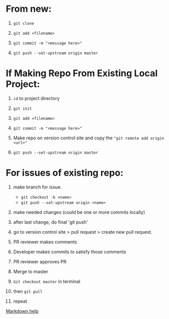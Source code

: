# From new:

1. `git clone`

2. `git add <filename>`

3. `git commit -m "<message here>"`

4. `git push --set-upstream origin master`

# If Making Repo From Existing Local Project:

1. `cd` to project directory

2. `git init`

3. `git add <filename>`

4. `git commit -m "<message here>"`

5. Make repo on version control site and copy the `"git remote add origin <url>"`

6. `git push --set-upstream origin master`

# For issues of existing repo:

1. make branch for issue.

    *    `git checkout -b <name>`
    *    `git push --set-upstream origin <name>`

2. make needed changes (could be one or more commits locally)

3. after last change, do final 'git push'

4. go to version control site > pull request > create new pull request.

5. PR reviewer makes comments

6. Developer makes commits to satisfy those comments

7. PR reviewer approves PR 

8. Merge to master

9. `Git checkout master` in terminal

10. then `git pull`


11. repeat

[Markdown help](https://dillinger.io/)
